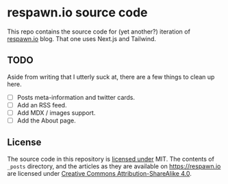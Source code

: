 # respawn.io source code

This repo contains the source code for (yet another?) iteration of [respawn.io](https://respawn.io) blog. That one uses
Next.js and Tailwind.

## TODO

Aside from writing that I utterly suck at, there are a few things to clean up here.

- [ ] Posts meta-information and twitter cards.
- [ ] Add an RSS feed.
- [ ] Add MDX / images support.
- [ ] Add the About page.

## License

The source code in this repository is [licensed under](/LICENSE) MIT. The contents of `_posts` directory, and the
articles as they are available on https://respawn.io are licensed under
[Creative Commons Attribution-ShareAlike 4.0](https://creativecommons.org/licenses/by-sa/4.0/).
